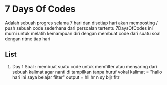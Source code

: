 # 7 Days Of Codes
Adalah sebuah progres selama 7 hari dan disetiap hari akan memposting / push sebuah code sederhana dari persoalan tertentu
7DaysOfCodes ini murni untuk melatih kemampuan diri dengan membuat code dari suatu soal dengan ritme tiap hari

## List
1. Day 1
Soal : membuat suatu code untuk memfilter atau menyaring dari sebuah kalimat agar nanti di tampilkan tanpa huruf vokal
kalimat = "hallo hari ini saya belajar filter"
output =
hll hr n sy bljr fltr